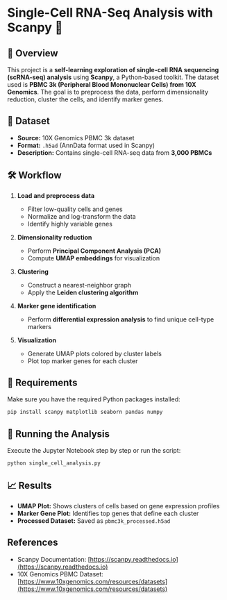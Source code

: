 # Single-Cell RNA-Seq Analysis with Scanpy 🧬

## 📌 Overview
This project is a **self-learning exploration of single-cell RNA sequencing (scRNA-seq) analysis** using **Scanpy**, a Python-based toolkit. The dataset used is **PBMC 3k (Peripheral Blood Mononuclear Cells) from 10X Genomics**. The goal is to preprocess the data, perform dimensionality reduction, cluster the cells, and identify marker genes.

## 📂 Dataset
- **Source:** 10X Genomics PBMC 3k dataset
- **Format:** `.h5ad` (AnnData format used in Scanpy)
- **Description:** Contains single-cell RNA-seq data from **3,000 PBMCs**

## 🛠 Workflow
1. **Load and preprocess data**  
   - Filter low-quality cells and genes
   - Normalize and log-transform the data
   - Identify highly variable genes

2. **Dimensionality reduction**  
   - Perform **Principal Component Analysis (PCA)**
   - Compute **UMAP embeddings** for visualization

3. **Clustering**  
   - Construct a nearest-neighbor graph
   - Apply the **Leiden clustering algorithm**

4. **Marker gene identification**  
   - Perform **differential expression analysis** to find unique cell-type markers

5. **Visualization**  
   - Generate UMAP plots colored by cluster labels
   - Plot top marker genes for each cluster

## 📌 Requirements
Make sure you have the required Python packages installed:
```bash
pip install scanpy matplotlib seaborn pandas numpy
```

## 🚀 Running the Analysis
Execute the Jupyter Notebook step by step or run the script:
```python
python single_cell_analysis.py
```

## 📈 Results
- **UMAP Plot:** Shows clusters of cells based on gene expression profiles
- **Marker Gene Plot:** Identifies top genes that define each cluster
- **Processed Dataset:** Saved as `pbmc3k_processed.h5ad`

## References
- Scanpy Documentation: [https://scanpy.readthedocs.io](https://scanpy.readthedocs.io)
- 10X Genomics PBMC Dataset: [https://www.10xgenomics.com/resources/datasets](https://www.10xgenomics.com/resources/datasets)


